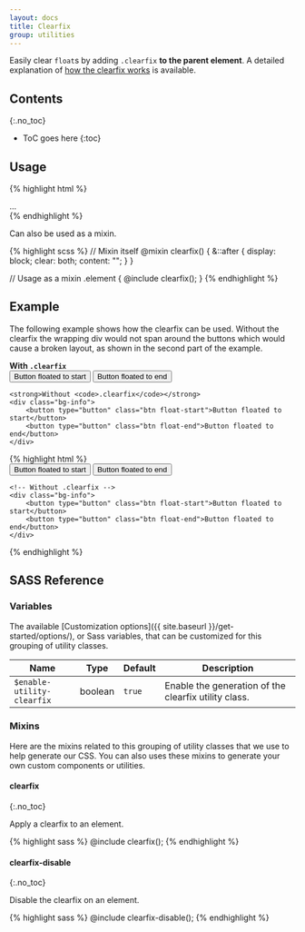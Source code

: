 ```yaml
---
layout: docs
title: Clearfix
group: utilities
---
```


Easily clear `float`s by adding `.clearfix` **to the parent element**. A detailed explanation of [how the clearfix works](http://cssmojo.com/the-very-latest-clearfix-reloaded/) is available.

## Contents
{:.no_toc}

* ToC goes here
{:toc}

## Usage

{% highlight html %}
<div class="clearfix">...</div>
{% endhighlight %}

Can also be used as a mixin.

{% highlight scss %}
// Mixin itself
@mixin clearfix() {
    &::after {
        display: block;
        clear: both;
        content: "";
    }
}

// Usage as a mixin
.element {
  @include clearfix();
}
{% endhighlight %}

## Example

The following example shows how the clearfix can be used. Without the clearfix the wrapping div would not span around the buttons which would cause a broken layout, as shown in the second part of the example.

<div class="cf-example">
    <strong>With <code>.clearfix</code></strong>
    <div class="bg-info clearfix mb-1">
        <button type="button" class="btn float-start">Button floated to start</button>
        <button type="button" class="btn float-end">Button floated to end</button>
    </div>

    <strong>Without <code>.clearfix</code></strong>
    <div class="bg-info">
        <button type="button" class="btn float-start">Button floated to start</button>
        <button type="button" class="btn float-end">Button floated to end</button>
    </div>
</div>
{% highlight html %}
    <!-- With .clearfix -->
    <div class="bg-info clearfix">
        <button type="button" class="btn float-start">Button floated to start</button>
        <button type="button" class="btn float-end">Button floated to end</button>
    </div>

    <!-- Without .clearfix -->
    <div class="bg-info">
        <button type="button" class="btn float-start">Button floated to start</button>
        <button type="button" class="btn float-end">Button floated to end</button>
    </div>
{% endhighlight %}

## SASS Reference

### Variables

The available [Customization options]({{ site.baseurl }}/get-started/options/), or Sass variables, that can be customized for this grouping of utility classes.

<div class="table-scroll">
    <table class="table table-bordered table-striped">
        <thead>
            <tr>
                <th style="width: 100px;">Name</th>
                <th style="width: 50px;">Type</th>
                <th style="width: 50px;">Default</th>
                <th>Description</th>
            </tr>
        </thead>
        <tbody>
            <tr>
                <td><code>$enable-utility-clearfix</code></td>
                <td>boolean</td>
                <td><code>true</code></td>
                <td>
                    Enable the generation of the clearfix utility class.
                </td>
            </tr>
        </tbody>
    </table>
</div>

### Mixins

Here are the mixins related to this grouping of utility classes that we use to help generate our CSS.  You can also uses these mixins to generate your own custom components or utilities.

#### clearfix
{:.no_toc}

Apply a clearfix to an element.

{% highlight sass %}
@include clearfix();
{% endhighlight %}

#### clearfix-disable
{:.no_toc}

Disable the clearfix on an element.

{% highlight sass %}
@include clearfix-disable();
{% endhighlight %}
